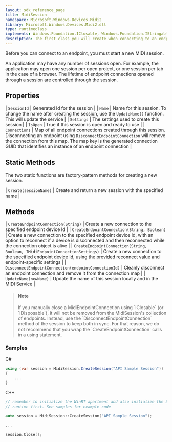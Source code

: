 ```yaml
---
layout: sdk_reference_page
title: MidiSession
namespace: Microsoft.Windows.Devices.Midi2
library: Microsoft.Windows.Devices.Midi2.dll
type: runtimeclass
implements: Windows.Foundation.IClosable, Windows.Foundation.IStringable
description: The first class you will create when connecting to an endpoint
---
```


Before you can connect to an endpoint, you must start a new MIDI session. 

An application may have any number of sessions open. For example, the application may open one session per open project, or one session per tab in the case of a browser. The lifetime of endpoint connections opened through a session are controlled through the session.

## Properties

| `SessionId`  | Generated Id for the session |
| `Name` | Name for this session. To change the name after creating the session, use the `UpdateName()` function. This will update the service |
| `Settings`  | The settings used to create this session |
| `IsOpen` | True if this session is open and ready to use |
| `Connections` | Map of all endpoint connections created through this session. Disconnecting an endpoint using `DisconnectEndpointConnection` will remove the connection from this map. The map key is the generated connection GUID that identifies an instance of an endpoint connection |

## Static Methods

The two static functions are factory-pattern methods for creating a new session.

| `Create(sessionName)` | Create and return a new session with the specified name |

## Methods

| `CreateEndpointConnection(String)` | Create a new connection to the specified endpoint device Id |
| `CreateEndpointConnection(String, Boolean)` | Create a new connection to the specified endpoint device Id, with an option to reconnect if a device is disconnected and then reconnected while the connection object is alive |
| `CreateEndpointConnection(String, Boolean, IMidiEndpointConnectionSettings)` | Create a new connection to the specified endpoint device Id, using the provided reconnect value and endpoint-specific settings |
| `DisconnectEndpointConnection(endpointConnectionId)` | Cleanly disconnect an endpoint connection and remove it from the connection map |
| `UpdateName(newName)` | Update the name of this session locally and in the MIDI Service |

> <h4>Note</h4>
> If you manually close a MidiEndpointConnection using `IClosable` (or `IDisposable`), it will not be removed from the MidiSession's collection of endpoints. Instead, use the `DisconnectEndpointConnection` method of the session to keep both in sync. For that reason, we do not recommend that you wrap the `CreateEndpointConnection` calls in a using statement.

### Samples

C#
```cs
using (var session = MidiSession.CreateSession("API Sample Session"))
{
    ...
}
```

C++
```cpp
// remember to initialize the WinRT apartment and also initialize the SDK 
// runtime first. See samples for example code 

auto session = MidiSession::CreateSession("API Sample Session");

...

session.Close();
```